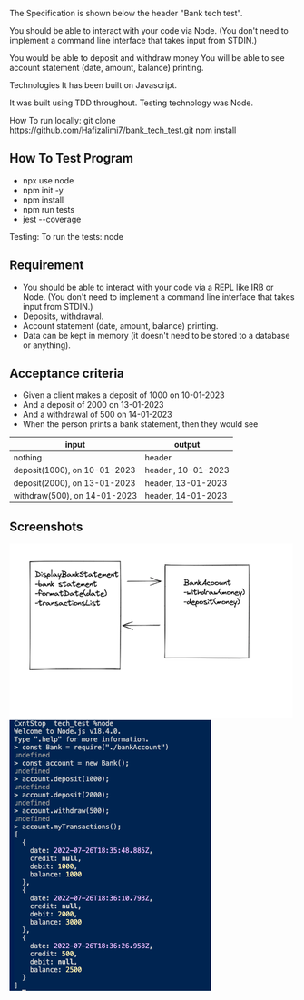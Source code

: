 The Specification is shown below the header "Bank tech test".



You should be able to interact with your code via Node. (You don't need to implement a command line interface that takes input from STDIN.)


You would be able to deposit and withdraw money
You will be able to see account statement (date, amount, balance) printing.

Technologies 
It has been built on Javascript. 

It was built using TDD throughout. Testing technology was Node.


How To run locally:
git clone https://github.com/Hafizalimi7/bank_tech_test.git
npm install

## How To Test Program
- npx use node
- npm init -y
- npm install
- npm run tests
- jest --coverage

Testing:
To run the tests:
node

## Requirement
- You should be able to interact with your code via a REPL like IRB or Node. (You don't need to implement a command line interface that takes input from STDIN.)
- Deposits, withdrawal.
- Account statement (date, amount, balance) printing.
- Data can be kept in memory (it doesn't need to be stored to a database or anything).

## Acceptance criteria
- Given a client makes a deposit of 1000 on 10-01-2023
- And a deposit of 2000 on 13-01-2023
- And a withdrawal of 500 on 14-01-2023
- When the person prints a bank statement, then they would see


| input                    |  output    | 
| -------------------------- | ----------------- | 
| nothing                   | header |
| deposit(1000), on 10-01-2023 | header , 10-01-2023 | 
| deposit(2000), on 13-01-2023| header, 13-01-2023 | 
| withdraw(500), on 14-01-2023 | header, 14-01-2023 |



## Screenshots

![](screenshots/diagram.png)
![](screenshots/transaction.png)

